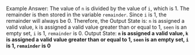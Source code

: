 Example Answer: 
The value of `n` is divided by the value of `i`, which is 1. The remainder is then stored in the variable `remainder`. Since `i` is 1, the remainder will always be 0. Therefore, the Output State is: `n` is assigned a valid value, `k` is assigned a valid value greater than or equal to 1, `seen` is an empty set, `i` is 1, `remainder` is 0.
Output State: **`n` is assigned a valid value, `k` is assigned a valid value greater than or equal to 1, `seen` is an empty set, `i` is 1, `remainder` is 0**